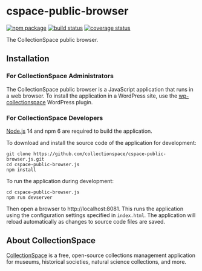# cspace-public-browser

[![npm package](https://img.shields.io/npm/v/cspace-public-browser.svg)](https://www.npmjs.com/package/cspace-public-browser)
[![build status](https://travis-ci.org/collectionspace/cspace-public-browser.js.svg?branch=master)](https://travis-ci.org/collectionspace/cspace-public-browser.js)
[![coverage status](https://coveralls.io/repos/github/collectionspace/cspace-public-browser.js/badge.svg?branch=master)](https://coveralls.io/github/collectionspace/cspace-public-browser.js?branch=master)

The CollectionSpace public browser.

## Installation

### For CollectionSpace Administrators

The CollectionSpace public browser is a JavaScript application that runs in a web browser. To install the application in a WordPress site, use the [wp-collectionspace](https://github.com/collectionspace/wp-collectionspace) WordPress plugin.

### For CollectionSpace Developers

[Node.js](https://nodejs.org/) 14 and npm 6 are required to build the application.

To download and install the source code of the application for development:

```
git clone https://github.com/collectionspace/cspace-public-browser.js.git
cd cspace-public-browser.js
npm install
```

To run the application during development:

```
cd cspace-public-browser.js
npm run devserver
```

Then open a browser to http://localhost:8081. This runs the application using the configuration settings specified in `index.html`. The application will reload automatically as changes to source code files are saved.

## About CollectionSpace

[CollectionSpace](http://www.collectionspace.org/) is a free, open-source collections management application for museums, historical societies, natural science collections, and more.
